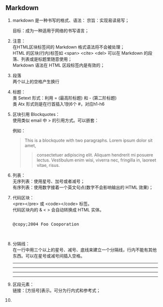 ## Markdown


1. markdown 是一种书写的格式、语法：
	宗旨：实现易读易写；

	目标：成为一种适用于网络的书写语言；

2. 注意：  
	在HTML区块标签间的 Markdown 格式语法将不会被处理；  
	HTML 的区块(行内)标签如 &lt;span> &lt;cite> &lt;del> 可以在 Markdown 的段落、列表或是标题里随意使用；  
	Markdown 语法在 HTML 区段标签内是有效的；

3. 段落  
	两个以上的空格产生换行  
	
4. 标题：  
	类 Setext 形式：利用 = (最高阶标题) 和 - (第二阶标题)  
	类 Atx 形式则是在行首插入1到6个 #，对应h1-h6  
	
5. 区块引用 Blockquotes：  
	使用类似 email 中 > 的引用方式。可以嵌套：  

	例如：  
	>This is a blockquote with two paragraphs. Lorem ipsum dolor sit amet,
	>>consectetuer adipiscing elit. Aliquam hendrerit mi posuere lectus.
	Vestibulum enim wisi, viverra nec, fringilla in, laoreet vitae, risus.

6. 列表：  
	无序列表：使用星号、加号或者减号；  
	有序列表：使用数字接着一个英文句点(数字不会影响输出的 HTML   效果)；  

7. 代码区块：  
	&lt;pre>&lt;/pre> 或 &lt;code>&lt;/code> 标签。  
	代码区块内的 & < > 会自动转换成 HTML 实体。
	<pre>
		<div class="footer">@copy;2004 Foo Cooporation</div>
	</pre>

8. 分隔线：  
	在一行中用三个以上的星号、减号、底线来建立一个分隔线，行内不能有其他东西。可以在星号或减号间插入空格。  
	***
	* * *
	- - -
	_ _ _ _

9. 区段元素：  
	链接：[方括号]表示。可分为行内式和参考式；
10. 

	

